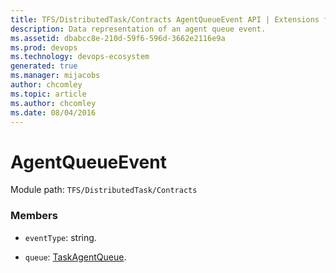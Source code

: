 ```yaml
---
title: TFS/DistributedTask/Contracts AgentQueueEvent API | Extensions for Azure DevOps Services
description: Data representation of an agent queue event.
ms.assetid: dbabcc8e-210d-59f6-596d-3662e2116e9a
ms.prod: devops
ms.technology: devops-ecosystem
generated: true
ms.manager: mijacobs
author: chcomley
ms.topic: article
ms.author: chcomley
ms.date: 08/04/2016
---
```


# AgentQueueEvent

Module path: `TFS/DistributedTask/Contracts`


### Members

* `eventType`: string. 

* `queue`: [TaskAgentQueue](../../../TFS/DistributedTask/Contracts/TaskAgentQueue.md). 

